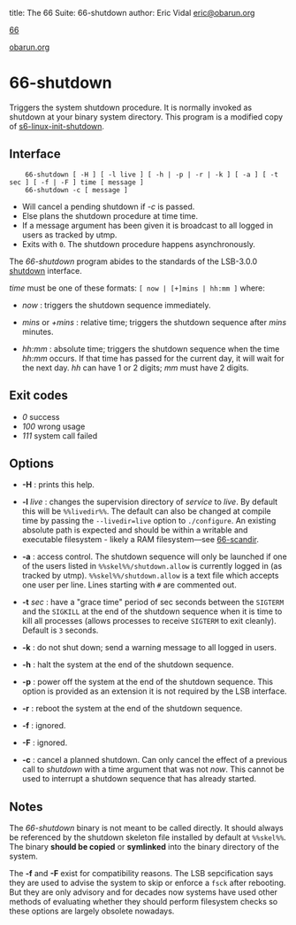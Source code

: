 title: The 66 Suite: 66-shutdown
author: Eric Vidal <eric@obarun.org>

[66](index.html)

[obarun.org](https://web.obarun.org)

# 66-shutdown

Triggers the system shutdown procedure. It is normally invoked as shutdown at your binary system directory. This program is a modified copy of [s6-linux-init-shutdown](https://skarnet.org/software/s6-linux-init/s6-linux-init-shutdown.html).

## Interface

```
    66-shutdown [ -H ] [ -l live ] [ -h | -p | -r | -k ] [ -a ] [ -t sec ] [ -f | -F ] time [ message ]
    66-shutdown -c [ message ]
```


- Will cancel a pending shutdown if *-c* is passed.
- Else plans the shutdown procedure at time time.
- If a message argument has been given it is broadcast to all logged in users as tracked by utmp.
- Exits with `0`. The shutdown procedure happens asynchronously.

The *66-shutdown* program abides to the standards of the LSB-3.0.0 [shutdown](http://refspecs.linuxbase.org/LSB_3.0.0/LSB-PDA/LSB-PDA/shutdown.html) interface.

*time* must be one of these formats: `[ now | [+]mins | hh:mm ]` where:

- *now* : triggers the shutdown sequence immediately.

- *mins* or *+mins* : relative time; triggers the shutdown sequence after *mins* minutes.

- *hh:mm* : absolute time; triggers the shutdown sequence when the time *hh:mm* occurs. If that time has passed for the current day, it will wait for the next day. *hh* can have 1 or 2 digits; *mm* must have 2 digits.


## Exit codes

- *0* success
- *100* wrong usage
- *111* system call failed

## Options

- **-H** : prints this help.

- **-l** *live* : changes the supervision directory of *service* to *live*. By default this will be `%%livedir%%`. The default can also be changed at compile time by passing the `--livedir=live` option to `./configure`. An existing absolute path is expected and should be within a writable and executable filesystem - likely a RAM filesystem—see [66-scandir](66-scandir.html).

- **-a** : access control. The shutdown sequence will only be launched if one of the users listed in `%%skel%%/shutdown.allow` is currently logged in (as tracked by utmp). `%%skel%%/shutdown.allow` is a text file which accepts one user per line. Lines starting with `#` are commented out.

- **-t** *sec* : have a "grace time" period of sec seconds between the `SIGTERM` and the `SIGKILL` at the end of the shutdown sequence when it is time to kill all processes (allows processes to receive `SIGTERM` to exit cleanly). Default is `3` seconds.

- **-k** : do not shut down; send a warning message to all logged in users.

- **-h** : halt the system at the end of the shutdown sequence.

- **-p** : power off the system at the end of the shutdown sequence. This option is provided as an extension it is not required by the LSB interface.

- **-r** : reboot the system at the end of the shutdown sequence.

- **-f** : ignored.

- **-F** : ignored.

- **-c** : cancel a planned shutdown. Can only cancel the effect of a previous call to *shutdown* with a time argument that was not *now*. This cannot be used to interrupt a shutdown sequence that has already started. 

## Notes


The *66-shutdown* binary is not meant to be called directly. It should always be referenced by the shutdown skeleton file installed by default at `%%skel%%`. The binary **should be copied** or **symlinked** into the binary directory of the system.

The **-f** and **-F** exist for compatibility reasons. The LSB sepcification says they are used to advise the system to skip or enforce a `fsck` after rebooting. But they are only advisory and for decades now systems have used other methods of evaluating whether they should perform filesystem checks so these options are largely obsolete nowadays.
